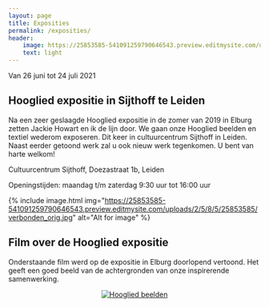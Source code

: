 ```yaml
---
layout: page
title: Exposities
permalink: /exposities/
header:
    image: https://25853585-541091259790646543.preview.editmysite.com/uploads/2/5/8/5/25853585/expositie-4_orig.jpg
    text: light
---
```





Van 26 juni tot 24 juli 2021
## Hooglied expositie in Sijthoff te Leiden

Na een zeer geslaagde Hooglied expositie in de zomer van 2019 in Elburg zetten Jackie Howart en ik de lijn door. We gaan onze Hooglied beelden en textiel wederom exposeren.
Dit keer in cultuurcentrum Sijthoff in Leiden.
Naast eerder getoond werk zal u ook nieuw werk tegenkomen.
U bent van harte welkom!

Cultuurcentrum Sijthoff,
Doezastraat 1b,
Leiden

Openingstijden:  maandag t/m zaterdag 9:30 uur tot 16:00 uur   



{% include image.html img="https://25853585-541091259790646543.preview.editmysite.com/uploads/2/5/8/5/25853585/verbonden_orig.jpg" alt="Alt for image" %}




## Film over de Hooglied expositie

Onderstaande film werd op de expositie in Elburg doorlopend vertoond. Het geeft een goed beeld van de achtergronden van onze inspirerende samenwerking.

<div align="center">
  <a href="https://www.youtube.com/watch?v=1X3LcUwhRTo"><img src="https://imgur.com/ZjdOEKQ.png" alt="Hooglied beelden"></a>
</div>
